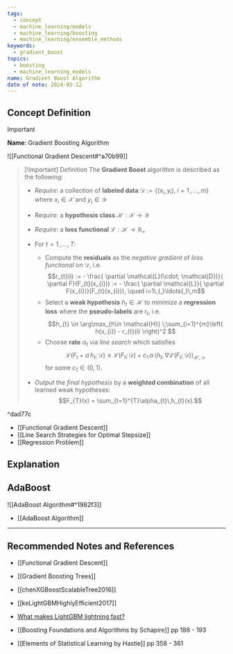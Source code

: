```yaml
---
tags:
  - concept
  - machine_learning/models
  - machine_learning/boosting
  - machine_learning/ensemble_methods
keywords:
  - gradient_boost
topics:
  - boosting
  - machine_learning_models
name: Gradient Boost Algorithm
date of note: 2024-05-12
---
```


## Concept Definition

>[!important]
>**Name**: Gradient Boosting Algorithm

![[Functional Gradient Descent#^a70b99]]


>[!important] Definition
>The **Gradient Boost** algorithm is described as the following:
>- *Require*: a collection of **labeled data** $\mathcal{D}:=\left\{ (x_{i}, y_{i}), \; i=1 \,{,}\ldots{,}\, m\right\}$ where $x_{i}\in \mathcal{X}$ and $y_{i}\in \mathcal{Y}$
>- *Require*: a **hypothesis class** $\mathcal{H}: \mathcal{X}\to \mathcal{Y}$
>- *Require*:  a **loss functional** $\mathcal{L}: \mathcal{H} \to \mathbb{R}_{+}$
>- For $t = 1 \,{,}\ldots{,}\,T$:
>	- Compute the **residuals** as the *negative gradient* of *loss functional* on $\mathcal{D}$, i.e. $$r_{t}(i) :=  - \frac{ \partial \mathcal{L}(\cdot; \mathcal{D})}{ \partial F}(F_{t}(x_{i})) := - \frac{ \partial \mathcal{L}}{ \partial F(x_{i})}(F_{t}(x_{i})), \quad i=1\,{,}\ldots{,}\,m$$
>	- Select a **weak hypothesis** $h_{t} \in \mathcal{H}$ to *minimize* a **regression loss** where the **pseudo-labels** are $r_{t}$, i.e. $$h_{t} \in \arg\max_{h\in \mathcal{H}} \;\sum_{i=1}^{m}\left( h(x_{i}) - r_{t}(i) \right)^2 $$
>	- Choose **rate** $\alpha_{t}$ via *line search* which satisfies $$\mathcal{L}(F_{t} + \alpha\, h_{t}; \mathcal{D}) \le \mathcal{L}(F_{t}; \mathcal{D}) + c_{1}\,\alpha\, \left\langle h_{t} , \nabla \mathcal{L}(F_{t};\mathcal{D}) \right\rangle_{\mathcal{H}, \mathcal{D}}$$ for some $c_{1} \in  (0,1).$
>		  
>- *Output* the *final hypothesis* by a **weighted combination** of all learned weak hypotheses: $$F_{T}(x) = \sum_{t=1}^{T}\alpha_{t}\,h_{t}(x).$$

^dad77c

- [[Functional Gradient Descent]]
- [[Line Search Strategies for Optimal Stepsize]]
- [[Regression Problem]]

## Explanation


## AdaBoost

![[AdaBoost Algorithm#^1982f3]]

- [[AdaBoost Algorithm]]









-----------
##  Recommended Notes and References

- [[Functional Gradient Descent]]
- [[Gradient Boosting Trees]]

- [[chenXGBoostScalableTree2016]]
- [[keLightGBMHighlyEfficient2017]]

- [What makes LightGBM lightning fast?](https://towardsdatascience.com/what-makes-lightgbm-lightning-fast-a27cf0d9785e)

- [[Boosting Foundations and Algorithms by Schapire]] pp 188 - 193
- [[Elements of Statistical Learning by Hastie]] pp 358 - 361
